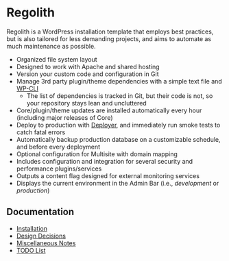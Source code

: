 # Regolith

Regolith is a WordPress installation template that employs best practices, but is also tailored for less demanding projects, and aims to automate as much maintenance as possible.

* Organized file system layout
* Designed to work with Apache and shared hosting
* Version your custom code and configuration in Git
* Manage 3rd party plugin/theme dependencies with a simple text file and [WP-CLI](http://wp-cli.org/)
	* The list of dependencies is tracked in Git, but their code is not, so your repository stays lean and uncluttered
* Core/plugin/theme updates are installed automatically every hour (including major releases of Core)
* Deploy to production with [Deployer](http://deployer.org), and immediately run smoke tests to catch fatal errors
* Automatically backup production database on a customizable schedule, and before every deployment
* Optional configuration for Multisite with domain mapping
* Includes configuration and integration for several security and performance plugins/services
* Outputs a content flag designed for external monitoring services
* Displays the current environment in the Admin Bar (i.e., _development_ or _production_)


## Documentation

* [Installation](docs/install.md)
* [Design Decisions](docs/design-decisions.md)
* [Miscellaneous Notes](docs/miscellaneous-notes.md)
* [TODO List](docs/todo.md)
